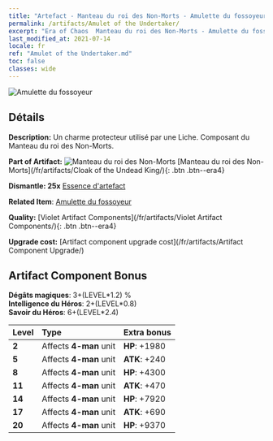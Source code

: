 ```yaml
---
title: "Artefact - Manteau du roi des Non-Morts - Amulette du fossoyeur"
permalink: /artifacts/Amulet of the Undertaker/
excerpt: "Era of Chaos  Manteau du roi des Non-Morts - Amulette du fossoyeur. Un charme protecteur utilisé par une Liche. Composant du Manteau du roi des Non-Morts."
last_modified_at: 2021-07-14
locale: fr
ref: "Amulet of the Undertaker.md"
toc: false
classes: wide
---
```


 ![Amulette du fossoyeur](/images/t/artifact_40321.png)



## Détails

 **Description:** Un charme protecteur utilisé par une Liche. Composant du Manteau du roi des Non-Morts.

 **Part of Artifact:** ![Manteau du roi des Non-Morts](/images/t/icon_artifact_32.png) [Manteau du roi des Non-Morts](/fr/artifacts/Cloak of the Undead King/){: .btn .btn--era4}

 **Dismantle: 25x** [Essence d'artefact](/ItemsFR/con_905/)

 **Related Item**: [Amulette du fossoyeur](/ItemsFR/art_129/)

 **Quality:** [Violet Artifact Components](/fr/artifacts/Violet Artifact Components/){: .btn .btn--era4}

 **Upgrade cost:** [Artifact component upgrade cost](/fr/artifacts/Artifact Component Upgrade/)

## Artifact Component Bonus

  **Dégâts magiques**: 3+(LEVEL\*1.2) %<br/>**Intelligence du Héros**: 2+(LEVEL\*0.8)<br/>**Savoir du Héros**: 6+(LEVEL\*2.4)

  |  Level  | Type |    Extra bonus  | 
  |:--------|:-----|:----------------| 
  | **2** | Affects **4-man** unit | **HP**: +1980 | 
  | **5** | Affects **4-man** unit | **ATK**: +240 | 
  | **8** | Affects **4-man** unit | **HP**: +4300 | 
  | **11** | Affects **4-man** unit | **ATK**: +470 | 
  | **14** | Affects **4-man** unit | **HP**: +7920 | 
  | **17** | Affects **4-man** unit | **ATK**: +690 | 
  | **20** | Affects **4-man** unit | **HP**: +9370 | 
